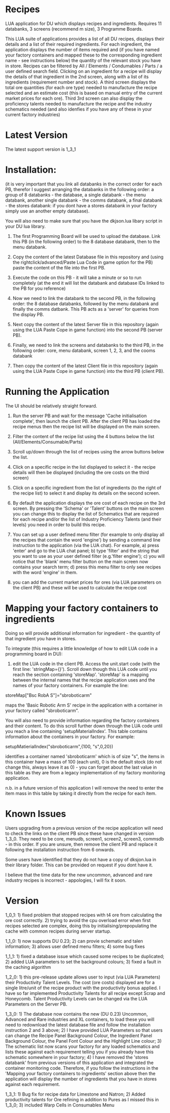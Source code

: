 # Recipes
LUA application for DU which displays recipes and ingredients.  Requires 11 databanks, 3 screens (recommend m size), 3 Programme Boards.

This LUA suite of applications provides a list of all DU recipes, displays their details and a list of their required ingredients.  For each ingredient, the application displays the number of items required and (if you have named your factory containers and mapped these to the corresponding ingredient name - see instructions below) the quantity of the relevant stock you have in store.  Recipes can be filtered by All / Elements / Condumables / Parts / a user defined search field.  Clicking on an ingredient for a recipe will display the details of that ingredient in the 2nd screen, along with a list of its ingredients (requirement number and stock).  A third screen displays the total ore quantities (for each ore type) needed to manufacture the recipe selected and an estimate cost (this is based on manual entry of the current market prices for each ore).  Third 3rd screen can also display the proficiency talents needed to manufacture the recipe and the industry schematics needed (and also idenfies if you have any of these in your current factory industries)

# Latest Version

The latest support version is 1_3_1

# Installation:
(it is very important that you link all databanks in the correct order for each PB, therefor I suggest arranging the databanks in the following order: a group of 8 databanks - the database, a single databank - the menu databank, another single databank - the comms databank, a final databank - the stores databank: if you dont have a stores databank in your factory simply use an another empty database).

You will also need to make sure that you have the dkjson.lua libary script in your DU lua library.

1) The first Programming Board will be used to upload the database.  Link this PB (in the following order) to the 8 database databank, then to the menu databank.

2) Copy the content of the latest Database file in this repository and (using the rightclick/advanced/Paste Lua Code in game option for the PB) paste the content of the file into the first PB.

3) Execute the code on this PB - it will take a minute or so to run completely (at the end it will list the databank and database IDs linked to the PB for you reference)

4) Now we need to link the databank to the second PB, in the following order: the 8 database databanks, followed by the menu databank and finally the comms datbank.  This PB acts as a 'server' for queries from the display PB.

5) Next copy the content of the latest Server file in this repository (again using the LUA Paste Cope in game function) into the second PB (server PB).

6) Finally, we need to link the screens and databanks to the third PB, in the following order: core,  menu databank, screen 1, 2, 3, and the cooms databank

7) Then copy the content of the latest Client file in this repository (again using the LUA Paste Cope in game function) into the third PB (client PB).

# Running the Application

The UI should be relatively straight forward.

1) Run the server PB and wait for the message 'Cache initialisation complete', then launch the client PB.  After the client PB has loaded the recipe menus then the recipe list will be displayed on the main screen.

2) Filter the content of the recipe list using the 4 buttons below the list (All/Elements/Consumable/Parts)

3) Scroll up/down through the list of recipes using the arrow buttons below the list.

4) Click on a specific recipe in the list displayed to select it - the recipe details will then be displayed (including the ore costs on the third screen)

5) Click on a specific ingredient from the list of ingredients (to the right of the recipe list) to select it and display its details on the second screen.

6) By default the application displays the ore cost of each recipe on the 3rd screen.  By pressing the 'Schema' or 'Talent' buttons on the main screen you can change this to display the list of Schematics that are required for each recipe and/or the list of Industry Proficiency Talents (and their levels) you need in order to build this recipe.

7) You can set up a user defined menu filter (for example to only display all the recipes that contain the word 'engine') by sending a command line instruction to the application (via the LUA chat).  For example, a) press 'enter' and go to the LUA chat panel; b) type 'filter' and the string that you want to use as your user defined filter (e.g.'filter engine'); c) you will notice that the 'blank' menu filter button on the main screen now contains your search term; d) press this menu filter to only see recipes with the word 'engine' in them.

8) you can add the current market prices for ores (via LUA parameters on the client PB) and these will be used to calculate the recipe cost

# Mapping your factory containers to ingredients

Doing so will provide additional information for ingredient - the quantity of that ingredient you have in stores.

To integrate (this requires a little knowledge of how to edit LUA code in a programming board in DU):

1) edit the LUA code in the client PB. Access the unit.start code (with the first line: 'stringMap={}').  Scroll down though this LUA code until you reach the section containing 'storeMap'.  'storeMap' is a mapping between the internal names that the recipe application uses and the names of your factory containers.  For example the line:

storeMap["Bsc RobA S"]="sbroboticarm"

maps the 'Basic Robotic Arm S' recipe in the application with a container in your factory called "sbroboticarm".

You will also need to provide information regarding the factory containers and their content.  To do this scroll further down through the LUA code until you reach a line containing 'setupMaterialIndex'.  This table contains information about the containers in your factory.  For example:

setupMatierialIndex("sbroboticarm",{100, "s",0,20})

identifies a container named 'sbroboticarm' which is of size "s", the items in this container have a mass of 100 (each unit), 0 is the default stock (do not change this, always leave it as 0) - you can forget about the last value in this table as they are from a legacy implementation of my factory monitoring application.

n.b. in a future version of this application I will remove the need to enter the item mass in this table by taking it directly from the recipe for each item.

# Known Issues

Users upgrading from a previous version of the recipe application will need to check the links on the client PB since these have changed in version 1_3_0.  They need to be core, menudb, screen1, screen2, screen3, commsdb - in this order.  If you are unsure, then remove the client PB and replace it following the installation instruction from 6 onwards.

Some users have identified that they do not have a copy of dksjon.lua in their library folder.  This can be provided on request if you dont have it.

I believe that the time data for the new uncommon, advanced and rare industry recipes is incorrect - appologies, I will fix it soon.

# Version

1_0_1:  1) fixed problem that stopped recipes with t4 ore from calculating the ore cost correctly. 2) trying to avoid the cpu overload error when first recipes selected are complex, doing this by initialising/prepopulating the cache with common recipes during server startup.

1_1_0:  1) now supports DU 0.23; 2) can provie schematic and talen information; 3) allows user defined menu filters; 4) some bug fixes

1_1_1:  1) fixed a database issue which caused some recipes to be duplicated;  2) added LUA parameters to set the background colours; 3) fixed a fault in the caching algorithm

1_2_0:  1) this pre-release update allows user to input (via LUA Parameters) their Productivity Talent Levels.  The cost (ore costs) displayed are for a single litre/unit of the recipe product with the productivity bonus applied.  I have so far implemented Productivity Talents for all recipe except Scrap and Honeycomb.  Talent Productivity Levels can be changed via the LUA Parameters on the Server PB.

1_3_0:  1) The database now contains the new (DU 0.23) Uncommon, Advanced and Rare industries and XL containers, to load these you will need to redownload the latest database file and follow the installation instruction 2 and 3 above; 2) I have provided LUA Parameters so that users can change the Recipe Panel Background Colour, the Ingredient Panel Background Colour, the Panel Font Colour and the Highlight Line colour; 3) The schematic list now scans your factory for any loaded schematics and lists these against each requirement telling you if you already have this schematic somewhere in your factory; 4) I have removed the 'stores databank' from previous versions of this application and integrated the container monitoring code.  Therefore, if you follow the instructions in the 'Mapping your factory containers to ingredients' section above then the application will display the number of ingredients that you have in stores against each requirement.

1_3_1: 1) Bug fix for recipe data for Limestone and Natron; 2) Added productivity talents for Ore refining in addition to Pures as I missed this in 1_3_0; 3) included Warp Cells in Consumables Menu





